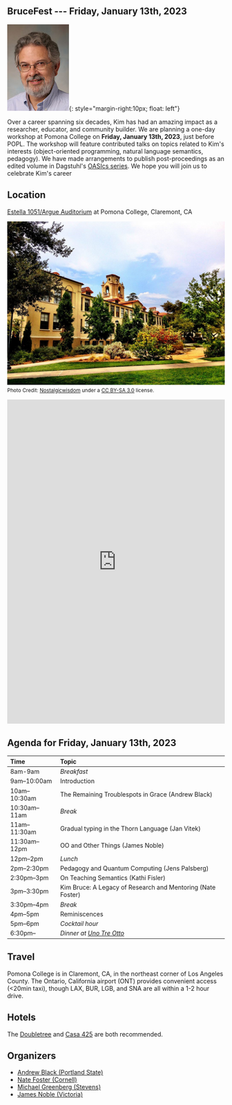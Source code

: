 ## BruceFest --- Friday, January 13th, 2023

![Kim Bruce](bruce-kim-2006.jpg){: style="margin-right:10px; float: left"}

Over a career spanning six decades, Kim has had an amazing impact as a researcher, educator, and community builder. We are planning a one-day workshop at Pomona College on **Friday, January 13th, 2023**, just before POPL. The workshop will feature contributed talks on topics related to Kim's interests (object-oriented programming, natural language semantics, pedagogy). We have made arrangements to publish post-proceedings as an edited volume in Dagstuhl's [OASIcs series](https://www.dagstuhl.de/en/publications/oasics/). We hope you will join us to celebrate Kim's career

<div style="clear:both;"></div>

## Location
[Estella 1051/Argue Auditorium](https://www.pomona.edu/map/?id=523#!m/54436) at Pomona College, Claremont, CA

![Mason Hall](mason-hall.jpg)
<small>Photo Credit: [Nostalgicwisdom](https://commons.wikimedia.org/w/index.php?title=User:Nostalgicwisdom&action=edit&redlink=1) under a [CC BY-SA 3.0](https://creativecommons.org/licenses/by-sa/3.0/deed.en) license.</small>


<iframe src="https://www.pomona.edu/map/?id=523#!m/54436" width="100%" height="750px" frameBorder="0" scrolling="no" border="0" style="border:0px solid #fff; margin:0; padding:0;"></iframe>

## Agenda for Friday, January 13th, 2023

| Time | Topic |
| :---------- | :------------------------------------------------- |
| 8am-9am | *Breakfast* |
| 9am–10:00am |  Introduction
| 10am–10:30am | The Remaining Troublespots in Grace (Andrew Black)  |
| 10:30am–11am | *Break*  |
| 11am–11:30am | Gradual typing in the Thorn Language (Jan Vitek) |
| 11:30am–12pm | OO and Other Things (James Noble) |
| 12pm–2pm | *Lunch* |
| 2pm–2:30pm | Pedagogy and Quantum Computing (Jens Palsberg) |
| 2:30pm–3pm | On Teaching Semantics (Kathi Fisler) |
| 3pm–3:30pm | Kim Bruce: A Legacy of Research and Mentoring (Nate Foster) |
| 3:30pm–4pm | *Break* |
| 4pm–5pm | Reminiscences |
| 5pm–6pm | *Cocktail hour* |
| 6:30pm–    | *Dinner at [Uno Tre Otto](https://www.unotreotto.com/)* |

## Travel

Pomona College is in Claremont, CA, in the northeast corner of Los Angeles County. The Ontario, California airport (ONT) provides convenient access (<20min taxi), though LAX, BUR, LGB, and SNA are all within a 1-2 hour drive.

## Hotels

The [Doubletree](https://www.hilton.com/en/hotels/ontcldt-doubletree-claremont/) and [Casa 425](https://www.casa425.com/) are both recommended.

## Organizers

* [Andrew Black (Portland State)](http://web.cecs.pdx.edu/~black/)
* [Nate Foster (Cornell)](https://www.cs.cornell.edu/~jnfoster/)
* [Michael Greenberg (Stevens)](https://greenberg.science/)
* [James Noble (Victoria)](https://homepages.ecs.vuw.ac.nz/~kjx/)
